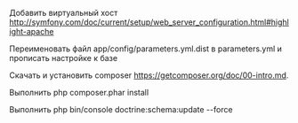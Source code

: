 Добавить виртуальный хост http://symfony.com/doc/current/setup/web_server_configuration.html#highlight-apache

Переименовать файл app/config/parameters.yml.dist в parameters.yml и прописать настройке к базе

Скачать и установить composer https://getcomposer.org/doc/00-intro.md.

Выполнить php composer.phar install

Выполнить php bin/console doctrine:schema:update --force